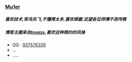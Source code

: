 ### [Mu1er](http://mu1er.cn)
##### 喜欢技术,笨鸟先飞,不懂得太多,喜欢琢磨.还望各位师傅不吝传教
##### 博客主题来自[tmaize](http://blog.tmaize.net/),喜欢这种简约的风格
+ QQ : [937576339](http://wpa.qq.com/msgrd?v=3&uin=937576339&site=qq&menu=yes)
+ ...
+ .....
